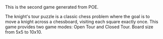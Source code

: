 This is the second game generated from POE.

The knight's tour puzzle is a classic chess problem where the goal is to move a knight across a chessboard, visiting each square exactly once. This game provides two game modes: Open Tour and Closed Tour. Board size from 5x5 to 10x10.
